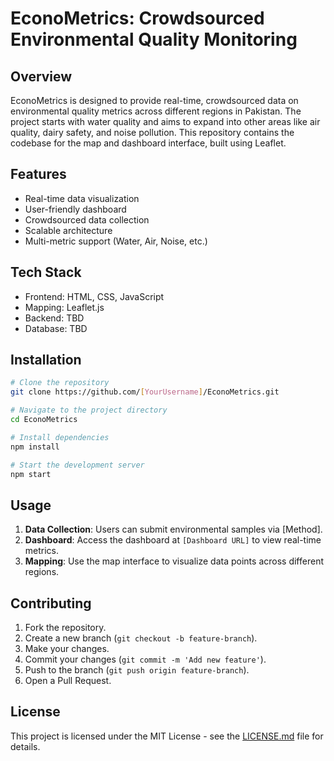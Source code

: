 # EconoMetrics: Crowdsourced Environmental Quality Monitoring

## Overview

EconoMetrics is designed to provide real-time, crowdsourced data on environmental quality metrics across different regions in Pakistan. The project starts with water quality and aims to expand into other areas like air quality, dairy safety, and noise pollution. This repository contains the codebase for the map and dashboard interface, built using Leaflet.

## Features

- Real-time data visualization
- User-friendly dashboard
- Crowdsourced data collection
- Scalable architecture
- Multi-metric support (Water, Air, Noise, etc.)

## Tech Stack

- Frontend: HTML, CSS, JavaScript
- Mapping: Leaflet.js
- Backend: TBD
- Database: TBD

## Installation

```bash
# Clone the repository
git clone https://github.com/[YourUsername]/EconoMetrics.git

# Navigate to the project directory
cd EconoMetrics

# Install dependencies
npm install

# Start the development server
npm start
```

## Usage

1. **Data Collection**: Users can submit environmental samples via [Method].
2. **Dashboard**: Access the dashboard at `[Dashboard URL]` to view real-time metrics.
3. **Mapping**: Use the map interface to visualize data points across different regions.

## Contributing

1. Fork the repository.
2. Create a new branch (`git checkout -b feature-branch`).
3. Make your changes.
4. Commit your changes (`git commit -m 'Add new feature'`).
5. Push to the branch (`git push origin feature-branch`).
5. Open a Pull Request.

## License

This project is licensed under the MIT License - see the [LICENSE.md](LICENSE.md) file for details.
